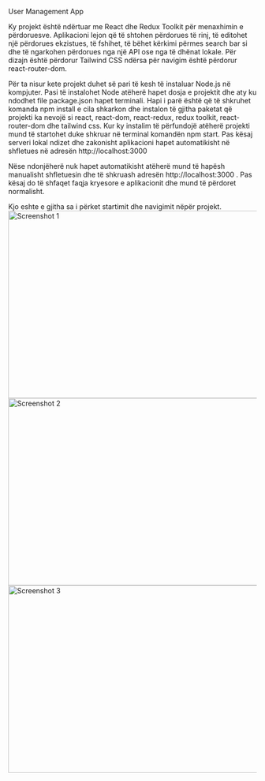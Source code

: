 User Management App

Ky projekt është ndërtuar me React dhe Redux Toolkit për menaxhimin e përdoruesve. Aplikacioni lejon që të shtohen përdorues të rinj, të editohet një përdorues ekzistues, të fshihet, të bëhet kërkimi përmes search bar si dhe të ngarkohen përdorues nga një API ose nga të dhënat lokale. Për dizajn është përdorur Tailwind CSS ndërsa për navigim është përdorur react-router-dom.

Për ta nisur kete projekt duhet së pari të kesh të instaluar Node.js në kompjuter. Pasi të instalohet Node atëherë hapet dosja e projektit dhe aty ku ndodhet file package.json hapet terminali. Hapi i parë është që të shkruhet komanda npm install e cila shkarkon dhe instalon të gjitha paketat që projekti ka nevojë si react, react-dom, react-redux, redux toolkit, react-router-dom dhe tailwind css. Kur ky instalim të përfundojë atëherë projekti mund të startohet duke shkruar në terminal komandën npm start. Pas kësaj serveri lokal ndizet dhe zakonisht aplikacioni hapet automatikisht në shfletues në adresën http://localhost:3000

Nëse ndonjëherë nuk hapet automatikisht atëherë mund të hapësh manualisht shfletuesin dhe të shkruash adresën http://localhost:3000
. Pas kësaj do të shfaqet faqja kryesore e aplikacionit dhe mund të përdoret normalisht.

Kjo eshte e gjitha sa i përket startimit dhe navigimit nëpër projekt.
<img src="https://github.com/user-attachments/assets/dcce3bc5-e6ad-4ab0-bd45-c96db4830027" width="800" height="380" alt="Screenshot 1">
<img src="https://github.com/user-attachments/assets/0f259ef2-3132-41b5-a460-0e526fa302e8" width="800" height="380" alt="Screenshot 2">
<img src="https://github.com/user-attachments/assets/26425212-d08d-4535-bcbd-caab902fa78c" width="800" height="380" alt="Screenshot 3">
